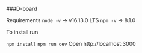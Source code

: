 ###D-board

Requirements
`node -v` -> v16.13.0 LTS
`npm -v` -> 8.1.0

To install run

`npm install`
`npm run dev`
Open http://localhost:3000
